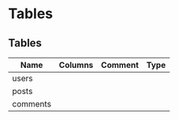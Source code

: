 # Tables

## Tables

| Name | Columns | Comment | Type |
| ---- | ------- | ------- | ---- |
| users | | | |
| posts | | | |
| comments | | | |
